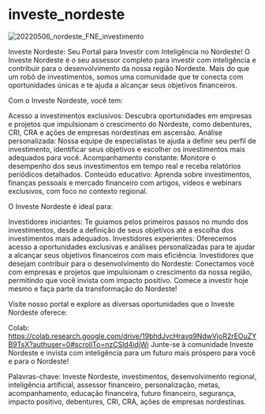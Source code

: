 # investe_nordeste

![20220506_nordeste_FNE_investimento](https://github.com/jonathanlsoares/investe_nordeste/assets/39320157/2a930b76-c163-42e9-912e-f7580ddb1eae)


Investe Nordeste: Seu Portal para Investir com Inteligência no Nordeste!
O Investe Nordeste é o seu assessor completo para investir com inteligência e contribuir para o desenvolvimento da nossa região Nordeste. Mais do que um robô de investimentos, somos uma comunidade que te conecta com oportunidades únicas e te ajuda a alcançar seus objetivos financeiros.

Com o Investe Nordeste, você tem:

Acesso a investimentos exclusivos: Descubra oportunidades em empresas e projetos que impulsionam o crescimento do Nordeste, como debentures, CRI, CRA e ações de empresas nordestinas em ascensão.
Análise personalizada: Nossa equipe de especialistas te ajuda a definir seu perfil de investimento, identificar seus objetivos e escolher os investimentos mais adequados para você.
Acompanhamento constante: Monitore o desempenho dos seus investimentos em tempo real e receba relatórios periódicos detalhados.
Conteúdo educativo: Aprenda sobre investimentos, finanças pessoais e mercado financeiro com artigos, vídeos e webinars exclusivos, com foco no contexto regional.

O Investe Nordeste é ideal para:

Investidores iniciantes: Te guiamos pelos primeiros passos no mundo dos investimentos, desde a definição de seus objetivos até a escolha dos investimentos mais adequados.
Investidores experientes: Oferecemos acesso a oportunidades exclusivas e análises personalizadas para te ajudar a alcançar seus objetivos financeiros com mais eficiência.
Investidores que desejam contribuir para o desenvolvimento do Nordeste: Conectamos você com empresas e projetos que impulsionam o crescimento da nossa região, permitindo que você invista com impacto positivo.
Comece a investir hoje mesmo e faça parte da transformação do Nordeste!

Visite nosso portal e explore as diversas oportunidades que o Investe Nordeste oferece:

Colab: https://colab.research.google.com/drive/19bhdJvcHravq9NdwVjoR2rEOuZYB9TsX?authuser=0#scrollTo=nzCSld4idjWi
Junte-se à comunidade Investe Nordeste e invista com inteligência para um futuro mais próspero para você e para o Nordeste!

Palavras-chave: Investe Nordeste, investimentos, desenvolvimento regional, inteligência artificial, assessor financeiro, personalização, metas, acompanhamento, educação financeira, futuro financeiro, segurança, impacto positivo, debentures, CRI, CRA, ações de empresas nordestinas.
